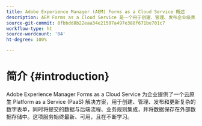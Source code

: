 ```yaml
---
title: Adobe Experience Manager (AEM) Forms as a Cloud Service 概述
description: AEM Forms as a Cloud Service 是一个用于创建、管理、发布企业级表单和业务流程的平台。
source-git-commit: 8fbbdd8b22eaa34e21507a497e388f671be701c7
workflow-type: ht
source-wordcount: '84'
ht-degree: 100%

---
```



# 简介 {#introduction}

Adobe Experience Manager Forms as a Cloud Service 为企业提供了一个云原生 Platform as a Service (PaaS) 解决方案，用于创建、管理、发布和更新复杂的数字表单，同时将提交的数据与后端流程、业务规则集成，并将数据保存在外部数据存储中。这项服务始终最新、可用，且在不断学习。